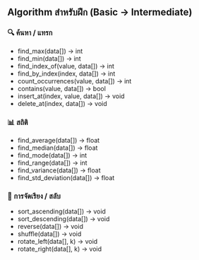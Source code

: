 ## Algorithm สำหรับฝึก (Basic → Intermediate)
### 🔍 ค้นหา / แทรก
- find_max(data[]) → int
- find_min(data[]) → int
- find_index_of(value, data[]) → int
- find_by_index(index, data[]) → int
- count_occurrences(value, data[]) → int
- contains(value, data[]) → bool
- insert_at(index, value, data[]) → void
- delete_at(index, data[]) → void

### 📊 สถิติ
- find_average(data[]) → float
- find_median(data[]) → float
- find_mode(data[]) → int
- find_range(data[]) → int
- find_variance(data[]) → float
- find_std_deviation(data[]) → float

### 🔁 การจัดเรียง / สลับ
- sort_ascending(data[]) → void
- sort_descending(data[]) → void
- reverse(data[]) → void
- shuffle(data[]) → void
- rotate_left(data[], k) → void
- rotate_right(data[], k) → void